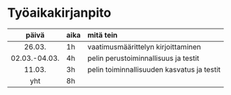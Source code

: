 
# Työaikakirjanpito

| päivä | aika | mitä tein  |
| :----:|:-----| :-----|
| 26.03. | 1h    | vaatimusmäärittelyn kirjoittaminen |
| 02.03.-04.03. | 4h    | pelin perustoiminnallisuus ja testit |
| 11.03. | 3h    | pelin toiminnallisuuden kasvatus ja testit |
| yht   | 8h   | | 
